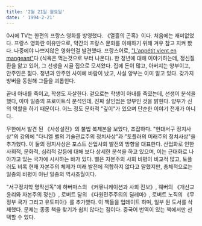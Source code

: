 ```yaml
---
title: '2월 21일 월요일'
date: ' 1994-2-21'
---
```

0시에 TV는 한편의 프랑스 영화를 방영했다. 《열흘의 곤혹》이다. 처음에는 재미없었다. 프랑스 영화란 이유만으로, 약간의 프랑스 문화를 이해하기 위해 겨우 참고 지켜 봤다. 나중에야 나쁘지않은 영화인걸 발견했다. 프랑스어로, ["L'appétit vient en mangeant"](https://www.imdb.com/title/tt6915518/)다 (식욕은 먹는것으로 부터 나온다). 한 청년에 대해 이야기하는데, 정신질환을 앓고 있어, 그 선생을 시골 집으로 모셔왔다. 집에 돈이 많고, 아버지는 양부이고, 안주인은 젊다. 청년과 안주인 사이에 바람이 났고, 사실 양부는 이미 알고 있다. 갖가지 방버을 동원해 그들을 괴롭힌다.

끝내 아내를 죽이고, 학생도 자살한다. 겉으로는 학생이 아내를 죽였는데, 선생이 분석을 했다, 아마 일종의 프로이트식 분석인데, 진짜 살인범은 양부인 것을 밝힌다. 양부가 신의 역할을 하기 때문이다. 어느 정도 문화적 "깊이"가 있으며 단순한 이야기 전개가 아니다.

무한에서 발견 된 《사성설전》의 불법 복제본을 보았다, 조잡하다. "현대서구 정치사상"의 강의에 "다니엘 벨의 기술관료주의 정치사상"과 "토플러의 미래주의 정치사상"을 추가했다. 이 둘의 정치사상은 포스트 산업사회 발전의 방향을 대표한다. 산업화로 인한 사회적, 문화적, 심리적 갈등에 대해 보다 상세한 분석을 하고 있으며, 이는 근대화로 나아가고 있는 국가에 시사하는 바가 있다. 벨은 자본주의 사회 비평이 비교적 많고, 토플러도 비록 현재 자본주의 체제가 미래 발전에 적합하지 않다고 말했지만, 총체적으로는 일종의 비평이 아닌 일종의 역사초월이다.

"서구정치학 명작선독"에 하버마스의 《커뮤니케이션과 사회 진보》, 웨버의 《개신교 윤리와 자본주의 정신》, 로버트 달의 《다원민주주의의 딜레마》, 로버트 노직의 《무정부 국가 그리고 유토피아》를 추가했다. 이 책들을 업데이트 하며, 일부 원 도서를 삭제했다. 문제는 종종 책을 찾기가 쉽지 않다는 점이다. 중국어 번역이 있는 책에서만 선택할 수 있다.
